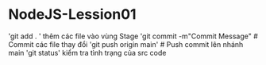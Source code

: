 # NodeJS-Lession01

'git add . ' thêm các file vào vùng Stage 
'git commit -m"Commit Message" # Commit các file thay đổi
'git push origin main' # Push commit lên nhánh main
'git status' kiểm tra tình trạng của src code